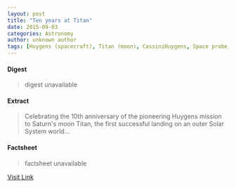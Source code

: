 ```yaml
---
layout: post
title: "Ten years at Titan"
date: 2015-09-03
categories: Astronomy
author: unknown author
tags: [Huygens (spacecraft), Titan (moon), CassiniHuygens, Space probe, Saturn, Space exploration, Solar System, Astronautics, Flight, Space science, Spaceflight, Planetary science, Astronomy, Planets of the Solar System, Spacecraft, Bodies of the Solar System, Spaceflight technologies, Aerospace engineering, Space probes, Discovery and exploration of the Solar System, Aerospace, Outer space]
---
```



#### Digest
>digest unavailable

#### Extract
>Celebrating the 10th anniversary of the pioneering Huygens mission to Saturn's moon Titan, the first successful landing on an outer Solar System world...

#### Factsheet
>factsheet unavailable

[Visit Link](http://www.esa.int/Our_Activities/Space_Science/Highlights/Ten_years_at_Titan)


